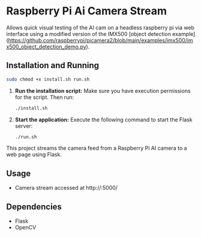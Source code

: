 # Raspberry Pi Ai Camera Stream
Allows quick visual testing of the AI cam on a headless raspberry pi via web interface using a modified version of the IMX500 [object detection example] (https://github.com/raspberrypi/picamera2/blob/main/examples/imx500/imx500_object_detection_demo.py).  

## Installation and Running

   ```bash
   sudo chmod +x install.sh run.sh
   ```

1. **Run the installation script:**
   Make sure you have execution permissions for the script. Then run:
   ```bash
   ./install.sh
   ```

2. **Start the application:**
   Execute the following command to start the Flask server:
   ```bash
   ./run.sh
   ```
This project streams the camera feed from a Raspberry Pi AI camera to a web page using Flask.

## Usage

- Camera stream accessed at http://<raspberry-pi-ip>:5000/

## Dependencies

- Flask
- OpenCV
